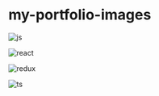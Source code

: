 # my-portfolio-images
![js](https://user-images.githubusercontent.com/65226860/123556917-83782280-d7ab-11eb-8869-2359c8fe8ca2.png)


![react](https://user-images.githubusercontent.com/65226860/123556949-b4585780-d7ab-11eb-81ab-6cee03cfc53b.png)

![redux](https://user-images.githubusercontent.com/65226860/123556950-b5898480-d7ab-11eb-9381-e5e11f01bc38.png)

![ts](https://user-images.githubusercontent.com/65226860/123556953-b7534800-d7ab-11eb-9776-1679ad066a8e.png)
